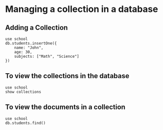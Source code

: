 # Managing a collection in a database

## Adding a Collection

````
use school
db.students.insertOne({
    name: "John",
    age: 30,
    subjects: ["Math", "Science"]
})
````

## To view the collections in the database

````
use school
show collections
````

## To view the documents in a collection

````
use school
db.students.find()
````